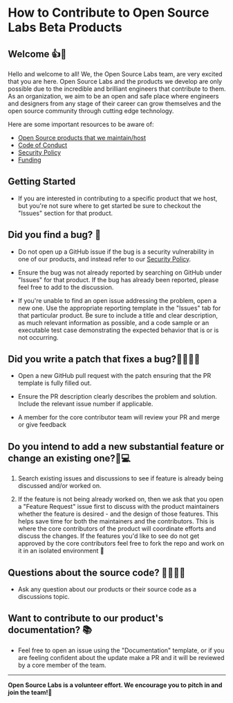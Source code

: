 # How to Contribute to Open Source Labs Beta Products

## Welcome 👍🎉
Hello and welcome to all! We, the Open Source Labs team, are very excited that you are here. Open Source Labs and the products we develop are only possible due to the incredible and brilliant engineers that contribute to them. As an organization, we aim to be an open and safe place where engineers and designers from any stage of their career can grow themselves and the open source community through cutting edge technology.

Here are some important resources to be aware of:
- [Open Source products that we maintain/host](https://github.com/open-source-labs)
- [Code of Conduct](../CODE_OF_CONDUCT.md)
- [Security Policy](../SECURITY.md)
- [Funding](../FUNDING.md)

## Getting Started 
- If you are interested in contributing to a specific product that we host, but you're not sure where to get started be sure to checkout the "Issues" section for that product.

## Did you find a bug? 🐛
- Do not open up a GitHub issue if the bug is a security vulnerability in one of our products, and instead refer to our [Security Policy](../SECURITY.md).

- Ensure the bug was not already reported by searching on GitHub under "Issues" for that product. If the bug has already been reported, please feel free to add to the discussion.

- If you're unable to find an open issue addressing the problem, open a new one. Use the appropriate reporting template in the "Issues" tab for that particular product. Be sure to include a title and clear description, as much relevant information as possible, and a code sample or an executable test case demonstrating the expected behavior that is or is not occurring.

## Did you write a patch that fixes a bug?🧑‍💻🐛🙅
- Open a new GitHub pull request with the patch ensuring that the PR template is fully filled out.

- Ensure the PR description clearly describes the problem and solution. Include the relevant issue number if applicable.

- A member for the core contributor team will review your PR and merge or give feedback

## Do you intend to add a new substantial feature or change an existing one?🦸💻
1. Search existing issues and discussions to see if feature is already being discussed and/or worked on.

1. If the feature is not being already worked on, then we ask that you open a "Feature Request" issue first to discuss with the product maintainers whether the feature is desired - and the design of those features. This helps save time for both the maintainers and the contributors. This is where the core contributors of the product will coordinate efforts and discuss the changes. If the features you'd like to see do not get approved by the core contributors feel free to fork the repo and work on it in an isolated environment 🙂

## Questions about the source code? 🙋🧑‍💻🤔
- Ask any question about our products or their source code as a discussions topic.

## Want to contribute to our product's documentation? 📚
- Feel free to open an issue using the "Documentation" template, or if you are feeling confident about the update make a PR and it will be reviewed by a core member of the team.

---
__Open Source Labs is a volunteer effort. We encourage you to pitch in and join the team!🙂__
